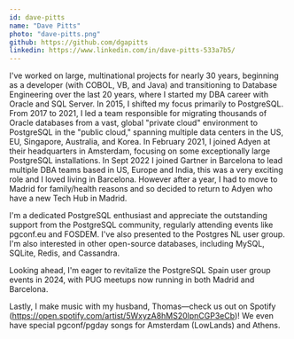 ```yaml
---
id: dave-pitts
name: "Dave Pitts"
photo: "dave-pitts.png"
github: https://github.com/dgapitts
linkedin: https://www.linkedin.com/in/dave-pitts-533a7b5/
---
```

I've worked on large, multinational projects for nearly 30 years, beginning as a developer (with COBOL, VB, and Java) and transitioning to Database Engineering over the last 20 years, where I started my DBA career with Oracle and SQL Server.  In 2015, I shifted my focus primarily to PostgreSQL. From 2017 to 2021, I led a team responsible for migrating thousands of Oracle databases from a vast, global "private cloud" environment to PostgreSQL in the "public cloud," spanning multiple data centers in the US, EU, Singapore, Australia, and Korea.
In February 2021, I joined Adyen at their headquarters in Amsterdam, focusing on some exceptionally large PostgreSQL installations.  In Sept 2022 I joined Gartner in Barcelona to lead multiple DBA teams based in US, Europe and India, this was a very exciting role and I loved living in Barcelona. However after a year, I had to move to Madrid for family/health reasons and so decided to return to Adyen who have a new Tech Hub in Madrid. 

I'm a dedicated PostgreSQL enthusiast and appreciate the outstanding support from the PostgreSQL community, regularly attending events like pgconf.eu and FOSDEM. I've also presented to the Postgres NL user group.  I'm also interested in other open-source databases, including MySQL, SQLite, Redis, and Cassandra.

Looking ahead, I'm eager to revitalize the PostgreSQL Spain user group events in 2024, with PUG meetups now running in both Madrid and Barcelona.

Lastly, I make music with my husband, Thomas—check us out on Spotify (https://open.spotify.com/artist/5WxyzA8hMS20lpnCGP3eCb)! We even have special pgconf/pgday songs for Amsterdam (LowLands) and Athens.

